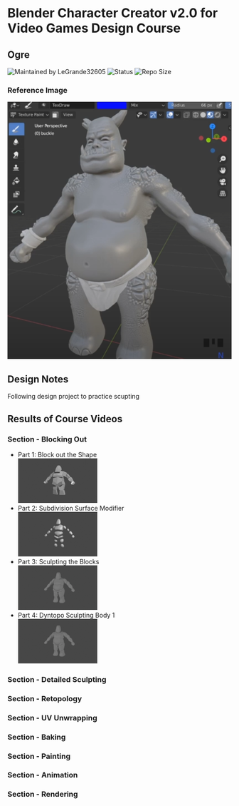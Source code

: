 # Blender Character Creator v2.0 for Video Games Design Course
## Ogre

![Maintained by LeGrande32605](https://img.shields.io/static/v1?label=Maintained%20by&message=LeGrande32605&color=blue)
![Status](https://img.shields.io/static/v1?label=Status&message=Work%20In%20Progress&color=yellow)
![Repo Size](https://img.shields.io/github/repo-size/legrande32605/GameDev-Blender-Character-Creator-Ogre)
### Reference Image
![Ogre](./Reference%20Images/Ogre.PNG)

## Design Notes
Following design project to practice scupting


## Results of Course Videos
### Section - Blocking Out
- Part 1: Block out the Shape   
[![Ogre - Block out the Shape](./Renders/Thumb%20-%20Block%20Out.png)](./Renders/Block%20Out.png)
- Part 2: Subdivision Surface Modifier   
[![Ogre - Subdivision Surface Modifier](./Renders/Thumb%20-%20Subdivision%20Surface%20Modifier.png)](./Renders/Subdivision%20Surface%20Modifier.png)
- Part 3: Sculpting the Blocks   
[![Ogre - Sculpting the Blocks](./Renders/Thumb%20-%20Sculpting%20the%20Blocks.png)](./Renders/Sculpting%20the%20Blocks.png)
- Part 4: Dyntopo Sculpting Body 1  
[![Ogre - Dyntopo Sculpting Body 1](./Renders/Thumb%20-%20Dyntopo%20Sculpting%20Body%201.png)](./Renders/Dyntopo%20Sculpting%20Body%201.png)

### Section - Detailed Sculpting

### Section - Retopology

### Section - UV Unwrapping

### Section - Baking

### Section - Painting

### Section - Animation

### Section - Rendering